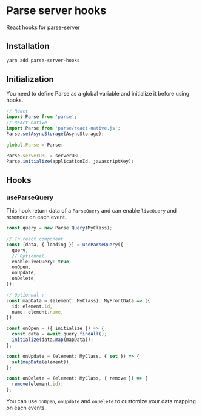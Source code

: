 # Parse server hooks

React hooks for [parse-server](https://parseplatform.org/)

## Installation

```bash
yarn add parse-server-hooks
```

## Initialization

You need to define Parse as a global variable and initialize it before using hooks.

```ts
// React
import Parse from 'parse';
// React native
import Parse from 'parse/react-native.js';
Parse.setAsyncStorage(AsyncStorage);

global.Parse = Parse;

Parse.serverURL = serverURL;
Parse.initialize(applicationId, javascriptKey);
```

## Hooks

### useParseQuery

This hook return data of a `ParseQuery` and can enable `liveQuery` and rerender on each event.

```ts
const query = new Parse.Query(MyClass);

// In react component
const [data, { loading }] = useParseQuery({
  query,
  // Optionnal
  enableLiveQuery: true,
  onOpen,
  onUpdate,
  onDelete,
});

// Optionnal :
const mapData = (element: MyClass): MyFrontData => ({
  id: element.id,
  name: element.name,
});

const onOpen = ({ initialize }) => {
  const data = await query.findAll();
  initialize(data.map(mapData));
};

const onUpdate = (element: MyClass, { set }) => {
  set(mapData(element));
};

const onDelete = (element: MyClass, { remove }) => {
  remove(element.id);
};
```

You can use `onOpen`, `onUpdate` and `onDelete` to customize your data mapping on each events.
